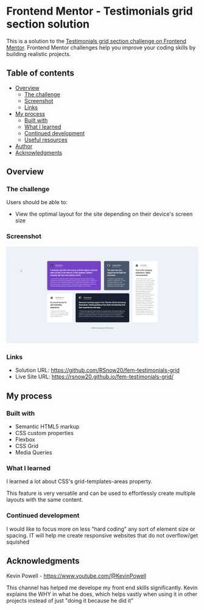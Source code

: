 # Frontend Mentor - Testimonials grid section solution

This is a solution to the [Testimonials grid section challenge on Frontend Mentor](https://www.frontendmentor.io/challenges/testimonials-grid-section-Nnw6J7Un7). Frontend Mentor challenges help you improve your coding skills by building realistic projects.

## Table of contents

- [Overview](#overview)
  - [The challenge](#the-challenge)
  - [Screenshot](#screenshot)
  - [Links](#links)
- [My process](#my-process)
  - [Built with](#built-with)
  - [What I learned](#what-i-learned)
  - [Continued development](#continued-development)
  - [Useful resources](#useful-resources)
- [Author](#author)
- [Acknowledgments](#acknowledgments)

## Overview

### The challenge

Users should be able to:

- View the optimal layout for the site depending on their device's screen size

### Screenshot

![](./screenshot1.png)

### Links

- Solution URL: https://github.com/RSnow20/fem-testimonials-grid
- Live Site URL: https://rsnow20.github.io/fem-testimonials-grid/

## My process

### Built with

- Semantic HTML5 markup
- CSS custom properties
- Flexbox
- CSS Grid
- Media Queries

### What I learned

I learned a lot about CSS's grid-templates-areas property.

This feature is very versatile and can be used to effortlessly create multiple layouts with the same content.

### Continued development

I would like to focus more on less "hard coding" any sort of element size or spacing. IT will help me create responsive websites that do not overflow/get squished

## Acknowledgments

Kevin Powell - https://www.youtube.com/@KevinPowell

This channel has helped me develope my front end skills significantly. Kevin explains the WHY in what he does, which helps vastly when using it in other projects instead of just "doing it because he did it"
